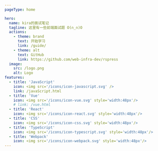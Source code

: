 ```yaml
---
pageType: home

hero:
  name: kira的面试笔记
  tagline: 这里有一些前端面试题 O(∩_∩)O
  actions:
    - theme: brand
      text: 开始学习
      link: /guide/
    - theme: alt
      text: GitHub
      link: https://github.com/web-infra-dev/rspress
  image:
    src: /logo.png
    alt: Logo
features:
  - title: 'JavaScript' 
    icon: <img src='/icons/icon-javascript.svg' />
    link: /javaScript.html
  - title: 'Vue' 
    icon: <img src='/icons/icon-vue.svg' style='width:48px'/>
    # link: /vue.html
  - title: 'React'
    icon: <img src='/icons/icon-react.svg' style='width:48px'/>
  - title: 'CSS'
    icon: <img src='/icons/icon-css.svg' style='width:48px'/>
  - title: 'TypeScript'
    icon: <img src='/icons/icon-typescript.svg' style='width:48px'/>
  - title: 'Webpack'
    icon: <img src='/icons/icon-webpack.svg' style='width:48px'/>
---
```


